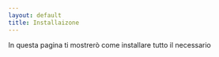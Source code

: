 ```yaml
---
layout: default
title: Installaizone
---
```



In questa pagina ti mostrerò come installare tutto il necessario
